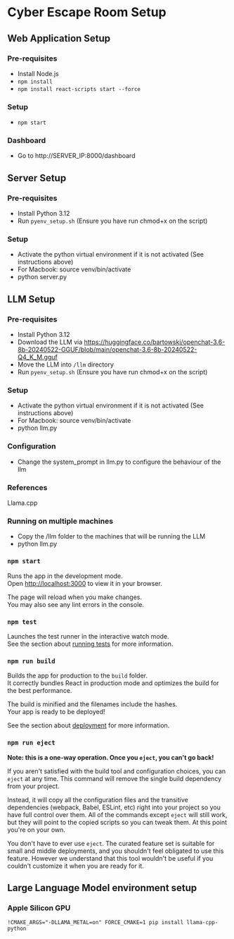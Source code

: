 # Cyber Escape Room Setup



## Web Application Setup

### Pre-requisites
- Install Node.js
- ```npm install```
- ```npm install react-scripts start --force```

### Setup
- ```npm start```

### Dashboard
- Go to http://SERVER_IP:8000/dashboard 
  
## Server Setup



### Pre-requisites
- Install Python 3.12
- Run ```pyenv_setup.sh``` (Ensure you have run chmod+x on the script)

### Setup
- Activate the python virtual environment if it is not activated (See instructions above)
- For Macbook: source venv/bin/activate 
- python server.py 
  

## LLM Setup



### Pre-requisites

- Install Python 3.12
- Download the LLM via https://huggingface.co/bartowski/openchat-3.6-8b-20240522-GGUF/blob/main/openchat-3.6-8b-20240522-Q4_K_M.gguf
- Move the LLM into ```/llm``` directory
- Run ```pyenv_setup.sh``` (Ensure you have run chmod+x on the script) 
  
### Setup

- Activate the python virtual environment if it is not activated (See instructions above)
- For Macbook: source venv/bin/activate 
- python llm.py 

### Configuration

- Change the system_prompt in llm.py to configure the behaviour of the llm

### References

Llama.cpp 

### Running on multiple machines
- Copy the /llm folder to the machines that will be running the LLM
- python llm.py 


### `npm start`

Runs the app in the development mode.\
Open [http://localhost:3000](http://localhost:3000) to view it in your browser.

The page will reload when you make changes.\
You may also see any lint errors in the console.

### `npm test`

Launches the test runner in the interactive watch mode.\
See the section about [running tests](https://facebook.github.io/create-react-app/docs/running-tests) for more information.

### `npm run build`

Builds the app for production to the `build` folder.\
It correctly bundles React in production mode and optimizes the build for the best performance.

The build is minified and the filenames include the hashes.\
Your app is ready to be deployed!

See the section about [deployment](https://facebook.github.io/create-react-app/docs/deployment) for more information.

### `npm run eject`

**Note: this is a one-way operation. Once you `eject`, you can't go back!**

If you aren't satisfied with the build tool and configuration choices, you can `eject` at any time. This command will remove the single build dependency from your project.

Instead, it will copy all the configuration files and the transitive dependencies (webpack, Babel, ESLint, etc) right into your project so you have full control over them. All of the commands except `eject` will still work, but they will point to the copied scripts so you can tweak them. At this point you're on your own.

You don't have to ever use `eject`. The curated feature set is suitable for small and middle deployments, and you shouldn't feel obligated to use this feature. However we understand that this tool wouldn't be useful if you couldn't customize it when you are ready for it.

## Large Language Model environment setup

### Apple Silicon GPU

`!CMAKE_ARGS="-DLLAMA_METAL=on" FORCE_CMAKE=1 pip install llama-cpp-python`

